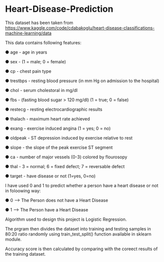 # Heart-Disease-Prediction

This dataset has been taken from https://www.kaggle.com/code/cdabakoglu/heart-disease-classifications-machine-learning/data

This data contains following features:

● age - age in years 

● sex - (1 = male; 0 = female) 

● cp - chest pain type 

● trestbps - resting blood pressure (in mm Hg on admission to the hospital) 

● chol - serum cholestoral in mg/dl 

● fbs - (fasting blood sugar > 120 mg/dl) (1 = true; 0 = false) 

● restecg - resting electrocardiographic results 

● thalach - maximum heart rate achieved 

● exang - exercise induced angina (1 = yes; 0 = no) 

● oldpeak - ST depression induced by exercise relative to rest 

● slope - the slope of the peak exercise ST segment 

● ca - number of major vessels (0-3) colored by flourosopy 

● thal - 3 = normal; 6 = fixed defect; 7 = reversable defect 

● target - have disease or not (1=yes, 0=no)

I have used 0 and 1 to predict whether a person have a heart disease or not in foloowing way:

● 0 --> The Person does not have a Heart Disease

● 1 --> The Person have a Heart Disease

Algorithm used to design this project is Logistic Regression.

The prgram then divides the dataset into training and testing samples in 80:20 ratio randomly using train_test_split() function available in sklearn module.

Accuracy score is then calculated by comparing with the coreect results of the training dataset.
